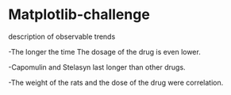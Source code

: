 # Matplotlib-challenge

description of observable trends

-The longer the time The dosage of the drug is even lower.

-Capomulin and Stelasyn last longer than other drugs.

-The weight of the rats and the dose of the drug were correlation.
